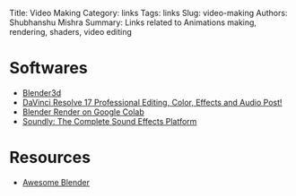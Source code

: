 Title: Video Making
Category: links
Tags: links
Slug: video-making
Authors: Shubhanshu Mishra
Summary: Links related to Animations making, rendering, shaders, video editing


# Softwares

* [Blender3d](https://www.blender.org/)
* [DaVinci Resolve 17 Professional Editing, Color, Effects and Audio Post!](https://www.blackmagicdesign.com/ca/products/davinciresolve/)
* [Blender Render on Google Colab](https://github.com/ynshung/blender-colab)
* [Soundly: The Complete Sound Effects Platform](https://getsoundly.com/)


# Resources
* [Awesome Blender](https://github.com/agmmnn/awesome-blender)
